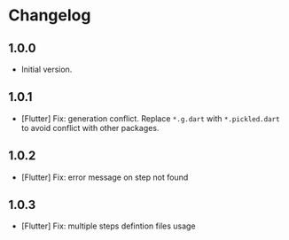 # Changelog

## 1.0.0

- Initial version.

## 1.0.1

- [Flutter] Fix: generation conflict. Replace `*.g.dart` with `*.pickled.dart` to avoid conflict with other packages.

## 1.0.2

- [Flutter] Fix: error message on step not found

## 1.0.3

- [Flutter] Fix: multiple steps defintion files usage
